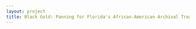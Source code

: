 ```yaml
--- 
layout: project 
title: Black Gold: Panning for Florida's African-American Archival Treasures
---
```



